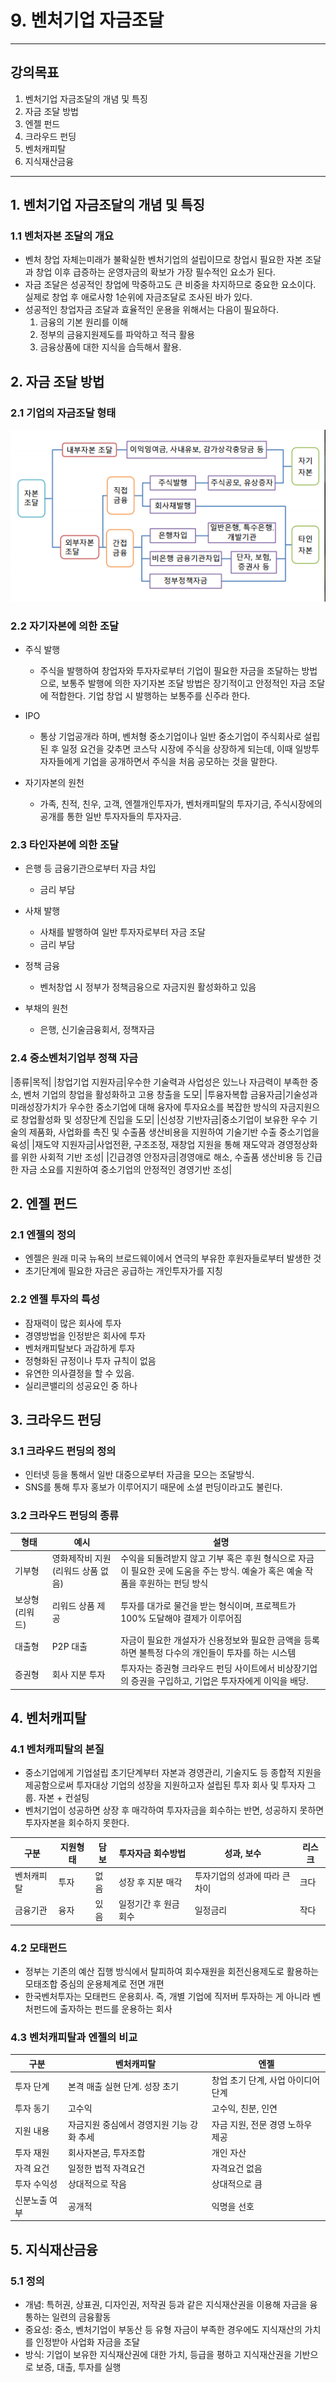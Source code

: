 # 9. 벤처기업 자금조달
---
## 강의목표
1. 벤처기업 자금조달의 개념 및 특징
2. 자금 조달 방법
2. 엔젤 펀드
3. 크라우드 펀딩
4. 벤처캐피탈
5. 지식재산금융
---

## 1. 벤처기업 자금조달의 개념 및 특징

### 1.1 벤처자본 조달의 개요

- 벤처 창업 자체는미래가 불확실한 벤처기업의 설립이므로 창업시 필요한 자본 조달과 창업 이후 급증하는 운영자금의 확보가 가장 필수적인 요소가 된다.
- 자금 조달은 성공적인 창업에 막중하고도 큰 비중을 차지하므로 중요한 요소이다. 실제로 창업 후 애로사항 1순위에 자금조달로 조사된 바가 있다.
- 성공적인 창업자금 조달과 효율적인 운용을 위해서는 다음이 필요하다.
  1. 금융의 기본 원리를 이해
  2. 정부의 금융지원제도를 파악하고 적극 활용
  3. 금융상품에 대한 지식을 습득해서 활용.

## 2. 자금 조달 방법

### 2.1 기업의 자금조달 형태

![corporate fund](../img/9week_corporate_fund.png)

### 2.2 자기자본에 의한 조달

- 주식 발행
  - 주식을 발행하여 창업자와 투자자로부터 기업이 필요한 자금을 조달하는 방법으로, 보통주 발행에 의한 자기자본 조달 방법은 장기적이고 안정적인 자금 조달에 적합한다. 기업 창업 시 발행하는 보통주를 신주라 한다.

- IPO
  - 통상 기업공개라 하며, 벤처형 중소기업이나 일반 중소기업이 주식회사로 설립된 후 일정 요건을 갖추면 코스닥 시장에 주식을 상장하게 되는데, 이때 일방투자자들에게 기업을 공개하면서 주식을 처음 공모하는 것을 말한다.

- 자기자본의 원천
  - 가족, 친적, 친우, 고객, 엔젤개인투자가, 벤처캐피탈의 투자기금, 주식시장에의 공개를 통한 일반 투자자들의 투자자금.

### 2.3 타인자본에 의한 조달

- 은행 등 금융기관으로부터 자금 차입
  - 금리 부담

- 사채 발행
  - 사채를 발행하여 일반 투자자로부터 자금 조달
  - 금리 부담

- 정책 금융
  - 벤처창업 시 정부가 정책금융으로 자금지원 활성화하고 있음

- 부채의 원천
  - 은행, 신기술금융회서, 정책자금

### 2.4 중소벤처기업부 정책 자금

|종류|목적|
|창업기업 지원자금|우수한 기술력과 사업성은 있느나 자금력이 부족한 중소, 벤처 기업의 창업을 활성화하고 고용 창출을 도모|
|투융자복합 금융자금|기술성과 미래성장가치가 우수한 중소기업에 대해 융자에 투자요소를 복잡한 방식의 자금지원으로 창업활성화 및 성장단계 진입을 도모|
|신성장 기반자금|중소기업이 보유한 우수 기술의 제품화, 사업화를 촉진 및 수출품 생산비용을 지원하여 기술기반 수출 중소기업을 육성|
|재도약 지원자금|사업전환, 구조조정, 재창업 지원을 통해 재도약과 경영정상화를 위한 사회적 기반 조성|
|긴급경영 안정자금|경영애로 해소, 수출품 생산비용 등 긴급한 자금 소요를 지원하여 중소기업의 안정적인 경영기반 조성|

## 2. 엔젤 펀드

### 2.1 엔젤의 정의

- 엔젤은 원래 미국 뉴욕의 브로드웨이에서 연극의 부유한 후원자들로부터 발생한 것
- 초기단계에 필요한 자금은 공급하는 개인투자가를 지칭

### 2.2 엔젤 투자의 특성

- 잠재력이 많은 회사에 투자
- 경영방법을 인정받은 회사에 투자
- 벤처캐피탈보다 과감하게 투자
- 정형화된 규정이나 투자 규칙이 없음
- 유연한 의사결정을 할 수 있음.
- 실리콘밸리의 성공요인 중 하나

## 3. 크라우드 펀딩

### 3.1 크라우드 펀딩의 정의

- 인터넷 등을 통해서 일반 대중으로부터 자금을 모으는 조달방식.
- SNS를 통해 투자 홍보가 이루어지기 때문에 소셜 펀딩이라고도 불린다.

### 3.2 크라우드 펀딩의 종류
|형태|예시|설명|
|----|----|----|
|기부형|영화제작비 지원(리워드 상품 없음)|수익을 되돌려받지 않고 기부 혹은 후원 형식으로 자금이 필요한 곳에 도움을 주는 방식. 예술가 혹은 예술 작품을 후원하는 펀딩 방식|
|보상형(리워드)|리워드 상품 제공|투자를 대가로 물건을 받는 형식이며, 프로젝트가 100% 도달해야 결제가 이루어짐|
|대출형|P2P 대출|자금이 필요한 개설자가 신용정보와 필요한 금액을 등록하면 불특정 다수의 개인들이 투자를 하는 시스템|
|증권형|회사 지분 투자|투자자는 증권형 크라우드 펀딩 사이트에서 비상장기업의 증권을 구입하고, 기업은 투자자에게 이익을 배당.|

## 4. 벤처캐피탈

### 4.1 벤처캐피탈의 본질

- 중소기업에게 기업설립 초기단계부터 자본과 경영관리, 기술지도 등 종합적 지원을 제공함으로써 투자대상 기업의 성장을 지원하고자 설립된 투자 회사 및 투자자 그룹. 자본 + 컨설팅
- 벤처기업이 성공하면 상장 후 매각하여 투자자금을 회수하는 반면, 성공하지 못하면 투자자본을 회수하지 못한다.

|구분|지원형태|담보|투자자금 회수방법|성과, 보수|리스크|
|----|--------|----|-----------------|----------|------|
|벤처캐피탈|투자|없음|성장 후 지분 매각|투자기업의 성과에 따라 큰 차이|크다|
|금융기관|융자|있음|일정기간 후 원금 회수|일정금리|작다|

### 4.2 모태펀드

- 정부는 기존의 예산 집행 방식에서 탈피하여 회수재원을 회전신용제도로 활용하는 모태조합 중심의 운용체계로 전면 개편
- 한국벤처투자는 모태펀드 운용회사. 즉, 개별 기업에 직저버 투자하는 게 아니라 벤처펀드에 출자하는 펀드를 운용하는 회사

### 4.3 벤처캐피탈과 엔젤의 비교

|구분|벤처캐피탈|엔젤|
|----|----------|----|
|투자 단계|본격 매출 실현 단계. 성장 초기|창업 초기 단계, 사업 아이디어 단계|
|투자 동기|고수익|고수익, 친분, 인연|
|지원 내용|자금지원 중심에서 경영지원 기능 강화 추세|자금 지원, 전문 경영 노하우 제공|
|투자 재원|회사자본금, 투자조합|개인 자산|
|자격 요건|일정한 법적 자격요건|자격요건 없음|
|투자 수익성|상대적으로 작음|상대적으로 큼|
|신분노출 여부|공개적|익명을 선호|

## 5. 지식재산금융

### 5.1 정의

- 개념: 특허권, 상표권, 디자인권, 저작권 등과 같은 지식재산권을 이용해 자금을 융통하는 일련의 금융활동
- 중요성: 중소, 벤처기업이 부동산 등 유형 자금이 부족한 경우에도 지식재산의 가치를 인정받아 사업화 자금을 조달
- 방식: 기업이 보유한 지식재산권에 대한 가치, 등급을 평하고 지식재산권을 기반으로 보증, 대출, 투자를 실행

